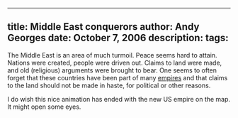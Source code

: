 -----
title:  Middle East conquerors
author: Andy Georges
date: October 7, 2006
description: 
tags: 
-----







The Middle East is an area of much turmoil. Peace seems hard to attain.
Nations were created, people were driven out. Claims to land were made,
and old (religious) arguments were brought to bear. One seems to often
forget that these countries have been part of many
[empires](http://www.mapsofwar.com/ind/imperial-history.html) and that
claims to the land should not be made in haste, for political or other
reasons.


I do wish this nice animation has ended with the new US empire on the
map. It might open some eyes.




